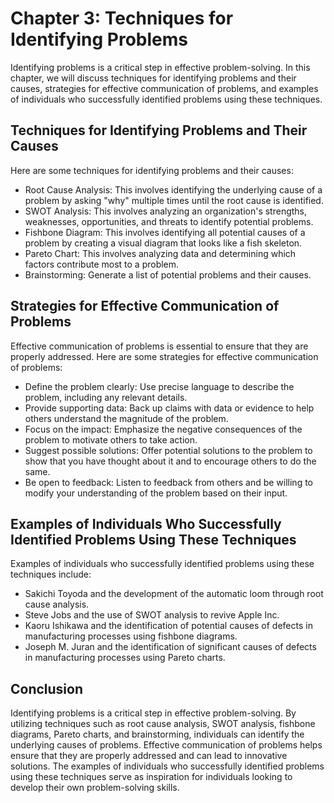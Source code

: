 Chapter 3: Techniques for Identifying Problems
==============================================

Identifying problems is a critical step in effective problem-solving. In this chapter, we will discuss techniques for identifying problems and their causes, strategies for effective communication of problems, and examples of individuals who successfully identified problems using these techniques.

Techniques for Identifying Problems and Their Causes
----------------------------------------------------

Here are some techniques for identifying problems and their causes:

* Root Cause Analysis: This involves identifying the underlying cause of a problem by asking "why" multiple times until the root cause is identified.
* SWOT Analysis: This involves analyzing an organization's strengths, weaknesses, opportunities, and threats to identify potential problems.
* Fishbone Diagram: This involves identifying all potential causes of a problem by creating a visual diagram that looks like a fish skeleton.
* Pareto Chart: This involves analyzing data and determining which factors contribute most to a problem.
* Brainstorming: Generate a list of potential problems and their causes.

Strategies for Effective Communication of Problems
--------------------------------------------------

Effective communication of problems is essential to ensure that they are properly addressed. Here are some strategies for effective communication of problems:

* Define the problem clearly: Use precise language to describe the problem, including any relevant details.
* Provide supporting data: Back up claims with data or evidence to help others understand the magnitude of the problem.
* Focus on the impact: Emphasize the negative consequences of the problem to motivate others to take action.
* Suggest possible solutions: Offer potential solutions to the problem to show that you have thought about it and to encourage others to do the same.
* Be open to feedback: Listen to feedback from others and be willing to modify your understanding of the problem based on their input.

Examples of Individuals Who Successfully Identified Problems Using These Techniques
-----------------------------------------------------------------------------------

Examples of individuals who successfully identified problems using these techniques include:

* Sakichi Toyoda and the development of the automatic loom through root cause analysis.
* Steve Jobs and the use of SWOT analysis to revive Apple Inc.
* Kaoru Ishikawa and the identification of potential causes of defects in manufacturing processes using fishbone diagrams.
* Joseph M. Juran and the identification of significant causes of defects in manufacturing processes using Pareto charts.

Conclusion
----------

Identifying problems is a critical step in effective problem-solving. By utilizing techniques such as root cause analysis, SWOT analysis, fishbone diagrams, Pareto charts, and brainstorming, individuals can identify the underlying causes of problems. Effective communication of problems helps ensure that they are properly addressed and can lead to innovative solutions. The examples of individuals who successfully identified problems using these techniques serve as inspiration for individuals looking to develop their own problem-solving skills.
